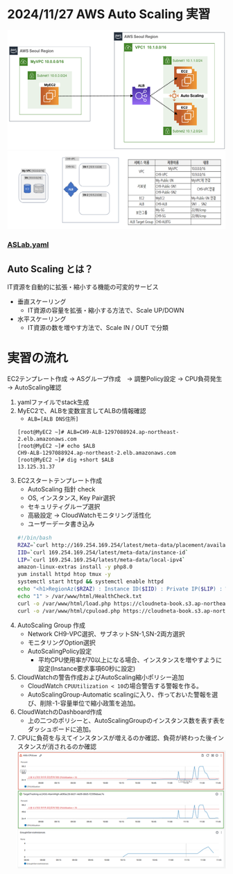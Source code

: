 # 2024/11/27 AWS Auto Scaling 実習
![AS1](./pic/AS1.png)
![AS2](./pic/AS2.png)
### [ASLab.yaml](./etc/ASLab.yaml)
## Auto Scaling とは？
IT資源を自動的に拡張・縮小する機能の可変的サービス
- 垂直スケーリング
    - IT資源の容量を拡張・縮小する方法で、Scale UP/DOWN
- 水平スケーリング
    - IT資源の数を増やす方法で、Scale IN / OUT で分類

# 実習の流れ
EC2テンプレート作成 -> ASグループ作成　-> 調整Policy設定 -> CPU負荷発生 -> AutoScaling確認

1. yamlファイルでstack生成
2. MyEC2で、ALBを変数宣言してALBの情報確認 
    - `ALB=[ALB DNS住所]`
    ```
    [root@MyEC2 ~]# ALB=CH9-ALB-1297088924.ap-northeast-2.elb.amazonaws.com
    [root@MyEC2 ~]# echo $ALB
    CH9-ALB-1297088924.ap-northeast-2.elb.amazonaws.com
    [root@MyEC2 ~]# dig +short $ALB
    13.125.31.37
    ```
3. EC2スタートテンプレート作成
    - AutoScaling 指針 check
    - OS, インスタンス, Key Pair選択
    - セキュリティグループ選択
    - 高級設定 -> CloudWatchモニタリング活性化
    - ユーザーデータ書き込み
    ```bash
    #!/bin/bash
    RZAZ=`curl http://169.254.169.254/latest/meta-data/placement/availability-zone-id`
    IID=`curl 169.254.169.254/latest/meta-data/instance-id`
    LIP=`curl 169.254.169.254/latest/meta-data/local-ipv4`
    amazon-linux-extras install -y php8.0
    yum install httpd htop tmux -y
    systemctl start httpd && systemctl enable httpd
    echo "<h1>RegionAz($RZAZ) : Instance ID($IID) : Private IP($LIP) : Web Server</h1>" > /var/www/html/index.html
    echo "1" > /var/www/html/HealthCheck.txt
    curl -o /var/www/html/load.php https://cloudneta-book.s3.ap-northeast-2.amazonaws.com/chapter5/load.php --silent
    curl -o /var/www/html/cpuload.php https://cloudneta-book.s3.ap-northeast-2.amazonaws.com/chapter5/cpuload-aws.php --silent
    ```
4. AutoScaling Group 作成
    - Network CH9-VPC選択、サブネットSN-1,SN-2両方選択
    - モニタリングOption選択
    - AutoScalingPolicy設定
        - 平均CPU使用率が70以上になる場合、インスタンスを増やすように設定(Instance要求事項60秒に設定)
5. CloudWatchの警告作成およびAutoScaling縮小ポリシー追加
    - CloudWatch `CPUUtilization < 10`の場合警告する警報を作る。
    - AutoScalingGroup-Automatic scalingに入り、作っておいた警報を選び、削除-1-容量単位で縮小政策を追加。
6. CloudWatchのDashboard作成
    - 上の二つのポリシーと、AutoScalingGroupのインスタンス数を表す表をダッシュボードに追加。
7. CPUに負荷を与えてインスタンスが増えるのか確認、負荷が終わった後インスタンスが消されるのか確認
![ASCW](./pic/ASCloudWatch.png)